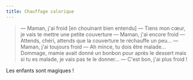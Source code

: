 ```yaml
---
title: Chauffage calorique
---
```


> — Maman, j'ai froid [en chouinant bien entendu]
> — Tiens mon cœur, je vais te mettre une petite couverture
> — Maman, j'ai encore froid
> — Attends, chéri, attends que la couverture te réchauffe un peu...
> — Maman, j'ai toujours froid
> — Ah mince, tu dois être malade... Dommage, mamie avait donné un bonbon pour après le dessert mais si tu es malade, je vais pas te le donner...
> — C'est bon, j'ai plus froid !

Les enfants sont magiques !
